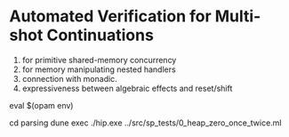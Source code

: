 # Automated Verification for Multi-shot Continuations 



1. for primitive shared-memory concurrency
2. for memory manipulating nested handlers
3. connection with monadic. 
4. expressiveness between algebraic effects and reset/shift 


eval $(opam env)

cd parsing
dune exec ./hip.exe ../src/sp_tests/0_heap_zero_once_twice.ml